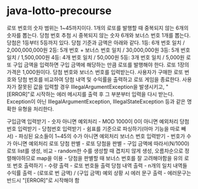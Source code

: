 # java-lotto-precourse
로또 번호의 숫자 범위는 1~45까지이다.
1개의 로또를 발행할 때 중복되지 않는 6개의 숫자를 뽑는다.
당첨 번호 추첨 시 중복되지 않는 숫자 6개와 보너스 번호 1개를 뽑는다.
당첨은 1등부터 5등까지 있다. 당첨 기준과 금액은 아래와 같다.
1등: 6개 번호 일치 / 2,000,000,000원
2등: 5개 번호 + 보너스 번호 일치 / 30,000,000원
3등: 5개 번호 일치 / 1,500,000원
4등: 4개 번호 일치 / 50,000원
5등: 3개 번호 일치 / 5,000원
로또 구입 금액을 입력하면 구입 금액에 해당하는 만큼 로또를 발행해야 한다.
로또 1장의 가격은 1,000원이다.
당첨 번호와 보너스 번호를 입력받는다.
사용자가 구매한 로또 번호와 당첨 번호를 비교하여 당첨 내역 및 수익률을 출력하고 로또 게임을 종료한다.
사용자가 잘못된 값을 입력할 경우 IllegalArgumentException을 발생시키고, "[ERROR]"로 시작하는 에러 메시지를 출력 후 그 부분부터 입력을 다시 받는다.
Exception이 아닌 IllegalArgumentException, IllegalStateException 등과 같은 명확한 유형을 처리한다.

구입금액 입력받기
	- 숫자 아니면 예외처리
	- MOD 1000이 0이 아니면 예외처리
당첨번호 입력받기
	- 당첨번호 입력받기
	- 쉼표를 기준으로 파싱하기(아마 기능을 따로 빼서)
	- 파싱된 요소들이 1~45의 수가 아니면 예외처리
보너스 번호 입력받기
	- 번호가 수가 아니면 예외처리
로또 당첨 판별
	- 로또 당첨을 판별
	- 구입 금액에 따라서(N/1000) 로또 list를 생성, 비교
	- random한 수를 생성할 때 겹치지 않게 생성, 오름차순으로 정렬해야하므로 map을 이용
	- 당첨을 판별할 때 보너스 번호를 잘 고려해야함을 유의
로또 번호 출력하기
	- 수량 출력
	- 로또 번호들 출력
당첨 내역 출력
	- n개의 일치 내역들
수익률 출력
	- (로또로 번 금액) / (구입 금액)
예외 상황 시 에러 문구 출력
	- 에러문구는 반드시 "[ERROR]"로 시작해야 함
